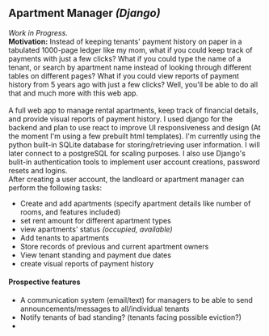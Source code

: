 ## Apartment Manager _(Django)_
_Work in Progress_.<br>
<b>Motivation:</b> Instead of keeping tenants' payment history on paper in a tabulated 1000-page ledger like my mom, what if you could keep track of payments with just a few clicks? What if you could type the name of a tenant, or search by apartment name instead of looking through different tables on different pages? What if you could view reports of payment history from 5 years ago with just a few clicks? Well, you'll be able to do all that and much more with this web app.
<br><br>A full web app to manage rental apartments, keep track of financial details, and provide visual reports of payment history. I used django for the backend and plan to use react to improve UI responsiveness and design (At the moment I'm using a few prebuilt html templates). I'm currently using the python built-in SQLite database for storing/retrieving user information. I will later connect to a postgreSQL for scaling purposes. I also use Django's bulit-in authentication tools to implement user account creations, password resets and logins.
<br>After creating a user account, the landloard or apartment manager can perform the following tasks:
- Create and add apartments (specify apartment details like number of rooms, and features included)
-  set rent amount for different apartment types
-  view apartments' status _(occupied, available)_
-  Add tenants to apartments
-  Store records of previous and current apartment owners
-  View tenant standing and payment due dates
-  create visual reports of payment history
#### Prospective features
- A communication system (email/text) for managers to be able to send announcements/messages to all/individual tenants
- Notify tenants of bad standing? (tenants facing possible eviction?)
- 
